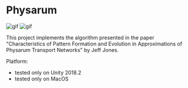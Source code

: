 Physarum
====

![gif](https://i.imgur.com/Z4pQ0Hv.gif)
![gif](https://i.imgur.com/Wwvn0TZ.gif)


This project implements the algorithm presented in the paper "Characteristics of Pattern Formation and Evolution in Approximations of Physarum Transport Networks" by Jeff Jones. 

Platform:
- tested only on Unity 2018.2
- tested only on MacOS
